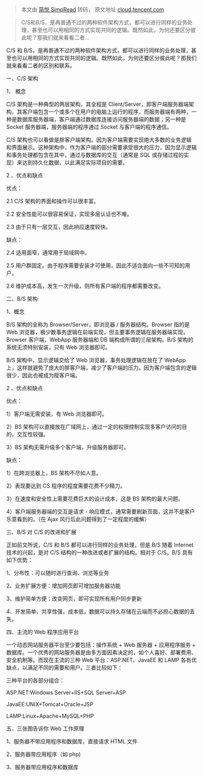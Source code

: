  > 本文由 [简悦 SimpRead](http://ksria.com/simpread/) 转码， 原文地址 [cloud.tencent.com](https://cloud.tencent.com/developer/article/1528732)

> C/S和B/S，是再普通不过的两种软件架构方式，都可以进行同样的业务处理，甚至也可以用相同的方式实现共同的逻辑。既然如此，为何还要区分彼此呢？那我们就来看看二者...

C/S 和 B/S，是再普通不过的两种软件架构方式，都可以进行同样的业务处理，甚至也可以用相同的方式实现共同的逻辑。既然如此，为何还要区分彼此呢？那我们就来看看二者的区别和联系。

一、C/S 架构

1、 概念

C/S 架构是一种典型的两层架构，其全程是 Client/Server，即客户端服务器端架构，其客户端包含一个或多个在用户的电脑上运行的程序，而服务器端有两种，一种是数据库服务器端，客户端通过数据库连接访问服务器端的数据；另一种是 Socket 服务器端，服务器端的程序通过 Socket 与客户端的程序通信。

C/S 架构也可以看做是胖客户端架构。因为客户端需要实现绝大多数的业务逻辑和界面展示。这种架构中，作为客户端的部分需要承受很大的压力，因为显示逻辑和事务处理都包含在其中，通过与数据库的交互（通常是 SQL 或存储过程的实现）来达到持久化数据，以此满足实际项目的需要。

2 、优点和缺点

优点：

2.1 C/S 架构的界面和操作可以很丰富。

2.2 安全性能可以很容易保证，实现多层认证也不难。

2.3 由于只有一层交互，因此响应速度较快。

缺点：

2.4 适用面窄，通常用于局域网中。

2.5 用户群固定。由于程序需要安装才可使用，因此不适合面向一些不可知的用户。

2.6 维护成本高，发生一次升级，则所有客户端的程序都需要改变。

二、B/S 架构

1、概念

B/S 架构的全称为 Browser/Server，即浏览器 / 服务器结构。Browser 指的是 Web 浏览器，极少数事务逻辑在前端实现，但主要事务逻辑在服务器端实现，Browser 客户端，WebApp 服务器端和 DB 端构成所谓的三层架构。B/S 架构的系统无须特别安装，只有 Web 浏览器即可。

B/S 架构中，显示逻辑交给了 Web 浏览器，事务处理逻辑在放在了 WebApp 上，这样就避免了庞大的胖客户端，减少了客户端的压力。因为客户端包含的逻辑很少，因此也被成为瘦客户端。

2 、优点和缺点

优点：

1）客户端无需安装，有 Web 浏览器即可。

2）BS 架构可以直接放在广域网上，通过一定的权限控制实现多客户访问的目的，交互性较强。

3）BS 架构无需升级多个客户端，升级服务器即可。

缺点：

1）在跨浏览器上，BS 架构不尽如人意。

2）表现要达到 CS 程序的程度需要花费不少精力。

3）在速度和安全性上需要花费巨大的设计成本，这是 BS 架构的最大问题。

4）客户端服务器端的交互是请求 - 响应模式，通常需要刷新页面，这并不是客户乐意看到的。（在 Ajax 风行后此问题得到了一定程度的缓解）

三、B/S 对 C/S 的改进和扩展

正如前文所说，C/S 和 B/S 都可以进行同样的业务处理，但是 B/S 随着 Internet 技术的兴起，是对 C/S 结构的一种改进或者扩展的结构。相对于 C/S，B/S 具有如下优势：

1、分布性：可以随时进行查询、浏览等业务

2、业务扩展方便：增加网页即可增加服务器功能

3、维护简单方便：改变网页，即可实现所有用户同步更新

4、开发简单，共享性强，成本低，数据可以持久存储在云端而不必担心数据的丢失。

四、主流的 Web 程序应用平台

一个动态网站服务器平台至少要包括：操作系统 + Web 服务器 + 应用程序服务 + 数据库。一个优秀的网站服务器是由多方面因素决定的，如个人喜好、部署费用、安全机制等。而现在主流的三种 Web 平台：ASP.NET、JavaEE 和 LAMP 各有优缺点，以满足不同的需要和用户。三者比较如下：

三种平台的各部分组合：

ASP.NET:Windows Server+IIS+SQL Server+ASP

JavaEE:UNIX+Tomcat+Oracle+JSP

LAMP:Linux+Apache+MySQL+PHP

五、三张图告诉你 Web 工作原理

1、服务器不带应用程序和数据库，直接请求 HTML 文件

2、服务器带应用程序（如 php)

3、服务器带应用程序和数据库